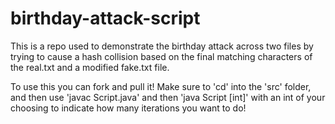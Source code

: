 # birthday-attack-script

This is a repo used to demonstrate the birthday attack across two files by trying to cause a hash collision based on the final matching characters of the real.txt and a modified fake.txt file.


To use this you can fork and pull it! Make sure to 'cd' into the 'src' folder, and then use 'javac Script.java' and then 'java Script [int]' with an int of your choosing to indicate how many iterations you want to do!
